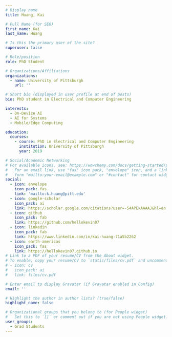 ```yaml
---
# Display name
title: Huang, Kai

# Full Name (for SEO)
first_name: Kai
last_name: Huang

# Is this the primary user of the site?
superuser: false

# Role/position
role: PhD Student

# Organizations/Affiliations
organizations:
  - name: University of Pittsburgh
    url: ''

# Short bio (displayed in user profile at end of posts)
bio: PhD student in Electrical and Computer Engineering

interests:
  - On-Device AI
  - AI for Systems
  - Mobile/Edge Computing

education:
  courses:
    - course: PhD in Electrical and Computer Engineering
      institution: University of Pittsburgh
      year: 2019

# Social/Academic Networking
# For available icons, see: https://wowchemy.com/docs/getting-started/page-builder/#icons
#   For an email link, use "fas" icon pack, "envelope" icon, and a link in the
#   form "mailto:your-email@example.com" or "#contact" for contact widget.
social:
  - icon: envelope
    icon_pack: fas
    link: 'mailto:k.huang@pitt.edu'
  - icon: google-scholar
    icon_pack: ai
    link: https://scholar.google.com/citations?user=-54APEkAAAAJ&hl=en
  - icon: github
    icon_pack: fab
    link: https://github.com/hellokevin07
  - icon: linkedin
    icon_pack: fab
    link: https://www.linkedin.com/in/kai-huang-71a5b2262
  - icon: earth-americas
    icon_pack: fas
    link: https://hellokevin07.github.io
# Link to a PDF of your resume/CV from the About widget.
# To enable, copy your resume/CV to `static/files/cv.pdf` and uncomment the lines below.
# - icon: cv
#   icon_pack: ai
#   link: files/cv.pdf

# Enter email to display Gravatar (if Gravatar enabled in Config)
email: ''

# Highlight the author in author lists? (true/false)
highlight_name: false

# Organizational groups that you belong to (for People widget)
#   Set this to `[]` or comment out if you are not using People widget.
user_groups:
  - Grad Students
---
```


<!--
Lorem ipsum dolor sit amet, consectetur adipiscing elit. Sed neque elit, tristique placerat feugiat ac, facilisis vitae arcu. Proin eget egestas augue. Praesent ut sem nec arcu pellentesque aliquet. Duis dapibus diam vel metus tempus vulputate.
-->
